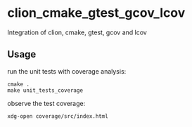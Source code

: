 # clion_cmake_gtest_gcov_lcov
Integration of clion, cmake, gtest, gcov and lcov

## Usage

run the unit tests with coverage analysis:

    cmake .
    make unit_tests_coverage

observe the test coverage:

    xdg-open coverage/src/index.html
